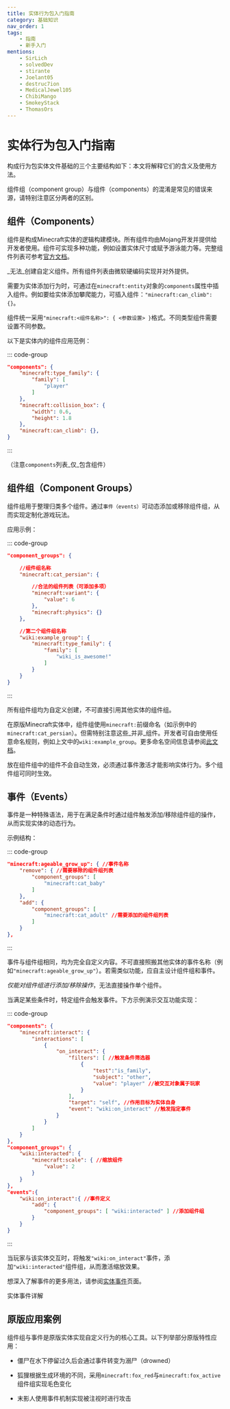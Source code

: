```yaml
---
title: 实体行为包入门指南
category: 基础知识
nav_order: 1
tags:
    - 指南
    - 新手入门
mentions:
    - SirLich
    - solvedDev
    - stirante
    - Joelant05
    - destruc7ion
    - MedicalJewel105
    - ChibiMango
    - SmokeyStack
    - ThomasOrs
---
```


# 实体行为包入门指南

<!--@include: @/wiki/bedrock-wiki-mirror.md-->

构成行为包实体文件基础的三个主要结构如下：本文将解释它们的含义及使用方法。

组件组（component group）与组件（components）的混淆是常见的错误来源，请特别注意区分两者的区别。

## 组件（Components）

组件是构成Minecraft实体的逻辑构建模块。所有组件均由Mojang开发并提供给开发者使用。组件可实现多种功能，例如设置实体尺寸或赋予游泳能力等。完整组件列表可参考[官方文档](https://bedrock.dev/docs/stable/Entities)。

_无法_创建自定义组件。所有组件列表由微软硬编码实现并对外提供。

需要为实体添加行为时，可通过在`minecraft:entity`对象的`components`属性中插入组件。例如要给实体添加攀爬能力，可插入组件：`"minecraft:can_climb": {}`。

组件统一采用`"minecraft:<组件名称>": { <参数设置> }`格式。不同类型组件需要设置不同参数。

以下是实体内的组件应用范例：

::: code-group
```json [BP/entities/example.json#minecraft:entity]
"components": {
    "minecraft:type_family": {
        "family": [
            "player"
        ]
    },
    "minecraft:collision_box": {
        "width": 0.6,
        "height": 1.8
    },
    "minecraft:can_climb": {},
}
```
:::

（注意`components`列表_仅_包含组件）

## 组件组（Component Groups）

组件组用于整理归类多个组件。通过`事件（events）`可动态添加或移除组件组，从而实现定制化游戏玩法。

应用示例：

::: code-group
```json [BP/entities/example.json#minecraft:entity]
"component_groups": {

    //组件组名称
    "minecraft:cat_persian": {

        //合法的组件列表（可添加多项）
        "minecraft:variant": {
            "value": 6
        },
        "minecraft:physics": {}
    },

    //第二个组件组名称
    "wiki:example_group": {
        "minecraft:type_family": {
            "family": [
                "wiki_is_awesome!"
            ]
        }
    }
}
```
:::

所有组件组均为自定义创建，不可直接引用其他实体的组件组。

在原版Minecraft实体中，组件组使用`minecraft:`前缀命名（如示例中的`minecraft:cat_persian`）。但需特别注意这些_并非_组件。开发者可自由使用任意命名规则，例如上文中的`wiki:example_group`。更多命名空间信息请参阅[此文档](/concepts/namespaces)。

放在组件组中的组件不会自动生效，必须通过事件激活才能影响实体行为。多个组件组可同时生效。

## 事件（Events）

事件是一种特殊语法，用于在满足条件时通过组件触发添加/移除组件组的操作，从而实现实体的动态行为。

示例结构：

::: code-group
```json [BP/entities/example.json#minecraft:entity#events]
"minecraft:ageable_grow_up": { //事件名称
    "remove": { //需要移除的组件组列表
        "component_groups": [
            "minecraft:cat_baby"
        ]
    },
    "add": {
        "component_groups": [
            "minecraft:cat_adult" //需要添加的组件组列表
        ]
    }
},
```
:::

事件与组件组相同，均为完全自定义内容。不可直接照搬其他实体的事件名称（例如`"minecraft:ageable_grow_up"`）。若需类似功能，应自主设计组件组和事件。

_仅能对组件组进行添加/移除操作_，无法直接操作单个组件。

当满足某些条件时，特定组件会触发事件。下方示例演示交互功能实现：

::: code-group
```json [BP/entities/example.json#minecraft:entity]
"components": {
    "minecraft:interact": {
        "interactions": [
            {
                "on_interact": {
                    "filters": [ //触发条件筛选器
                        {
                            "test":"is_family",
                            "subject": "other",
                            "value": "player" //被交互对象属于玩家
                        }
                    ],
                    "target": "self", //作用目标为实体自身
                    "event": "wiki:on_interact" //触发指定事件
                }
            }
        ]
    }
},
"component_groups": {
    "wiki:interacted": {
        "minecraft:scale": { //缩放组件
            "value": 2
        }
    }
},
"events":{
    "wiki:on_interact":{ //事件定义
        "add": {
            "component_groups": [ "wiki:interacted" ] //添加组件组
        }
    }
}
```
:::

当玩家与该实体交互时，将触发`"wiki:on_interact"`事件，添加`"wiki:interacted"`组件组，从而激活缩放效果。

想深入了解事件的更多用法，请参阅[实体事件](/entities/entity-events)页面。

<BButton link="/entities/entity-events">实体事件详解</BButton>

## 原版应用案例

组件组与事件是原版实体实现自定义行为的核心工具。以下列举部分原版特性应用：

- 僵尸在水下停留过久后会通过事件转变为溺尸（drowned）

- 狐狸根据生成环境的不同，采用`minecraft:fox_red`与`minecraft:fox_active`组件组实现毛色变化

- 末影人使用事件机制实现被注视时进行攻击